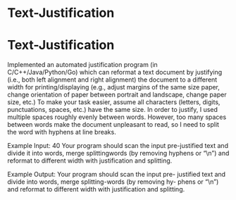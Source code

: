 # Text-Justification

# Text-Justification

Implemented an automated justification program (in C/C++/Java/Python/Go)
which can reformat a text document by justifying (i.e., both left alignment and right
alignment) the document to a different width for printing/displaying (e.g., adjust
margins of the same size paper, change orientation of paper between portrait and
landscape, change paper size, etc.) To make your task easier, assume all characters
(letters, digits, punctuations, spaces, etc.) have the same size. In order to justify,
I used multiple spaces roughly evenly between words. However, too many
spaces between words make the document unpleasant to read, so I need to split
the word with hyphens at line breaks.

Example Input:
40
Your program should scan the input pre-justified
text and divide it into words, merge splittingwords
(by removing hyphens or “\n”) and reformat
to different width with justification and splitting.

Example Output:
Your program should scan the input pre-
justified  text and divide into  words,
merge  splitting-words (by removing hy-
phens or “\n”) and reformat to different
width with justification and splitting.
